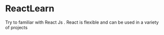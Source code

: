 # ReactLearn
Try to familiar with React Js . React is flexible and can be used in a variety of projects
